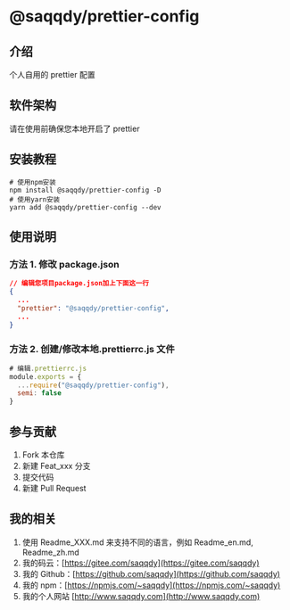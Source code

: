 # @saqqdy/prettier-config

## 介绍

个人自用的 prettier 配置

## 软件架构

请在使用前确保您本地开启了 prettier

## 安装教程

```shell
# 使用npm安装
npm install @saqqdy/prettier-config -D
# 使用yarn安装
yarn add @saqqdy/prettier-config --dev
```

## 使用说明

### 方法 1. 修改 package.json

```json
// 编辑您项目package.json加上下面这一行
{
  ...
  "prettier": "@saqqdy/prettier-config",
  ...
}
```

### 方法 2. 创建/修改本地.prettierrc.js 文件

```js
# 编辑.prettierrc.js
module.exports = {
  ...require("@saqqdy/prettier-config"),
  semi: false
}
```

## 参与贡献

1. Fork 本仓库
2. 新建 Feat_xxx 分支
3. 提交代码
4. 新建 Pull Request

## 我的相关

1. 使用 Readme_XXX.md 来支持不同的语言，例如 Readme_en.md, Readme_zh.md
2. 我的码云：[https://gitee.com/saqqdy](https://gitee.com/saqqdy)
3. 我的 Github：[https://github.com/saqqdy](https://github.com/saqqdy)
4. 我的 npm：[https://npmjs.com/~saqqdy](https://npmjs.com/~saqqdy)
5. 我的个人网站 [http://www.saqqdy.com](http://www.saqqdy.com)
